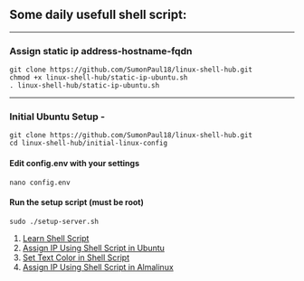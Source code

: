## Some daily usefull  shell script:
---
### Assign static ip address-hostname-fqdn
```
git clone https://github.com/SumonPaul18/linux-shell-hub.git
chmod +x linux-shell-hub/static-ip-ubuntu.sh
. linux-shell-hub/static-ip-ubuntu.sh
```
---
### **Initial Ubuntu Setup** - 
```
git clone https://github.com/SumonPaul18/linux-shell-hub.git
cd linux-shell-hub/initial-linux-config
```
#### Edit config.env with your settings
```
nano config.env
```
#### Run the setup script (must be root)
```
sudo ./setup-server.sh
```

1. [Learn Shell Script](https://github.com/SumonPaul18/LinuxScripting/blob/main/learn-shell-script.md)
2. [Assign IP Using Shell Script in Ubuntu](https://github.com/SumonPaul18/LinuxScripting/blob/main/static-ip-ubuntu-22.sh)
3. [Set Text Color in Shell Script](https://github.com/SumonPaul18/LinuxScripting/blob/main/TextColor-ShellScript.txt)
4. [Assign IP Using Shell Script in Almalinux](https://github.com/SumonPaul18/LinuxScripting/blob/main/assign-ip-on-almalinux-9.sh)
